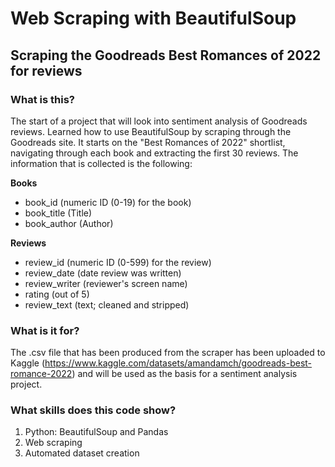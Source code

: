 # Web Scraping with BeautifulSoup 
## Scraping the Goodreads Best Romances of 2022 for reviews

### What is this?
The start of a project that will look into sentiment analysis of Goodreads reviews. Learned how to use BeautifulSoup by scraping through the Goodreads site. It starts on the "Best Romances of 2022" shortlist, navigating through each book and extracting the first 30 reviews. The information that is collected is the following:

**Books**
- book_id (numeric ID (0-19) for the book)
- book_title (Title)
- book_author (Author)

**Reviews**
- review_id (numeric ID (0-599) for the review)
- review_date (date review was written)
- review_writer (reviewer's screen name)
- rating (out of 5)
- review_text (text; cleaned and stripped)

### What is it for?
The .csv file that has been produced from the scraper has been uploaded to Kaggle (https://www.kaggle.com/datasets/amandamch/goodreads-best-romance-2022) and will be used as the basis for a sentiment analysis project.

### What skills does this code show?
1. Python: BeautifulSoup and Pandas
2. Web scraping
3. Automated dataset creation
